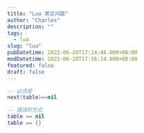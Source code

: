 ```yaml
---
title: "Lua 常见问题"
author: "Charles"
description: ""
tags:
  - lua
slug: "lua"
pubDatetime: 2022-06-28T17:14:46.000+08:00
modDatetime: 2022-06-28T17:16:14.000+08:00
featured: false
draft: false
---
```


```lua
-- 必须是
next(table)==nil

-- 错误的方式
table == nil
table == {}
```

